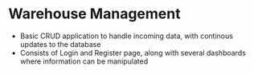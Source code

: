 # Warehouse Management
- Basic CRUD application to handle incoming data, with continous updates to the database
- Consists of Login and Register page, along with several dashboards where information can be manipulated

